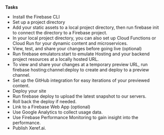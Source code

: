 **Tasks**

-   Install the Firebase CLI
-   Set up a project directory
-   Add your static assets to a local project directory, then run firebase init to connect the directory to a Firebase project.
-   In your local project directory, you can also set up Cloud Functions or Cloud Run for your dynamic content and microservices.
-   View, test, and share your changes before going live (optional)
-   Run firebase emulators:start to emulate Hosting and your backend project resources at a locally hosted URL.
-   To view and share your changes at a temporary preview URL, run firebase hosting:channel:deploy to create and deploy to a preview channel.
-   Set up the GitHub integration for easy iterations of your previewed content.
-   Deploy your site
-   Run firebase deploy to upload the latest snapshot to our servers.
-   Roll back the deploy if needed.
-   Link to a Firebase Web App (optional)
-   Use Google Analytics to collect usage data.
-   Use Firebase Performance Monitoring to gain insight into the performance.
-   Publish Xeref.ai.